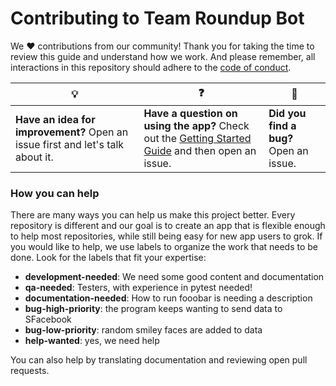 # Contributing to Team Roundup Bot

We :heart: contributions from our community! Thank you for taking the time to review this guide and understand how we work. And please remember, all interactions in this repository should adhere to the [code of conduct](code-of-conduct.md).

| :bulb: | :question: | :bug: |
| ------- | -------- | -------- |
| **Have an idea for improvement?** Open an issue first and let's talk about it. | **Have a question on using the app?** Check out the [Getting Started Guide](docs/getting-started.md) and then open an issue. | **Did you find a bug?** Open an issue. |

### How you can help

There are many ways you can help us make this project better. Every repository is different and our goal is to create an app that is flexible enough to help most repositories, while still being easy for new app users to grok. If you would like to help, we use labels to organize the work that needs to be done. Look for the labels that fit your expertise:

- **development-needed**: We  need some good content and documentation
- **qa-needed**: Testers, with experience in pytest needed!
- **documentation-needed**: How to run fooobar is needing a description
- **bug-high-priority**: the program keeps wanting to send data to SFacebook
- **bug-low-priority**: random smiley faces are added to data
- **help-wanted**: yes, we need help

You can also help by translating documentation and reviewing open pull requests.
